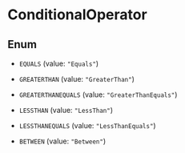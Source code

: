 

# ConditionalOperator

## Enum


* `EQUALS` (value: `"Equals"`)

* `GREATERTHAN` (value: `"GreaterThan"`)

* `GREATERTHANEQUALS` (value: `"GreaterThanEquals"`)

* `LESSTHAN` (value: `"LessThan"`)

* `LESSTHANEQUALS` (value: `"LessThanEquals"`)

* `BETWEEN` (value: `"Between"`)



